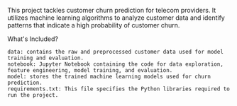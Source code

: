 This project tackles customer churn prediction for telecom providers. It utilizes machine learning algorithms to analyze customer data and identify patterns that indicate a high probability of customer churn.

What's Included?

    data: contains the raw and preprocessed customer data used for model training and evaluation.
    notebook: Jupyter Notebook containing the code for data exploration, feature engineering, model training, and evaluation.
    model: stores the trained machine learning models used for churn prediction.
    requirements.txt: This file specifies the Python libraries required to run the project.
